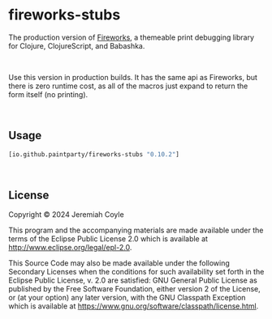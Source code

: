 # fireworks-stubs

The production version of [Fireworks](https://github.com/paintparty/fireworks), a themeable print debugging library for Clojure, ClojureScript, and Babashka.

<br>

Use this version in production builds. It has the same api as Fireworks, but there is zero runtime cost, as all of the macros just expand to return the form itself (no printing).

<br>

## Usage
```Clojure
[io.github.paintparty/fireworks-stubs "0.10.2"]
```

<br>

## License

Copyright © 2024 Jeremiah Coyle

This program and the accompanying materials are made available under the
terms of the Eclipse Public License 2.0 which is available at
http://www.eclipse.org/legal/epl-2.0.

This Source Code may also be made available under the following Secondary
Licenses when the conditions for such availability set forth in the Eclipse
Public License, v. 2.0 are satisfied: GNU General Public License as published by
the Free Software Foundation, either version 2 of the License, or (at your
option) any later version, with the GNU Classpath Exception which is available
at https://www.gnu.org/software/classpath/license.html.
